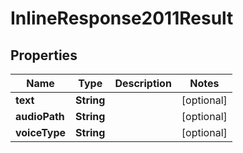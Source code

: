 
# InlineResponse2011Result

## Properties
Name | Type | Description | Notes
------------ | ------------- | ------------- | -------------
**text** | **String** |  |  [optional]
**audioPath** | **String** |  |  [optional]
**voiceType** | **String** |  |  [optional]



